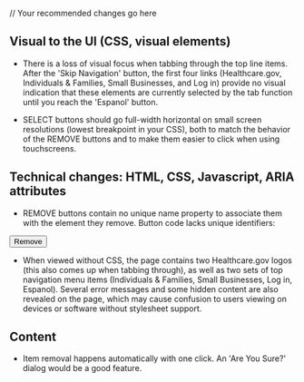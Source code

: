 // Your recommended changes go here

## Visual to the UI (CSS, visual elements)
- There is a loss of visual focus when tabbing through the top line items. After the 'Skip Navigation' button, the first four links (Healthcare.gov, Individuals & Families, Small Businesses, and Log in) provide no visual indication that these elements are currently selected by the tab function until you reach the 'Espanol' button.

- SELECT buttons should go full-width horizontal on small screen resolutions (lowest breakpoint in your CSS), both to match the behavior of the REMOVE buttons and to make them easier to click when using touchscreens.

## Technical changes: HTML, CSS, Javascript, ARIA attributes
- REMOVE buttons contain no unique name property to associate them with the element they remove. Button code lacks unique identifiers:
<button class="btn btn-block btn-sm" ng-click="removeCoverable(coverableType, coverable)">
                    Remove
                  </button>
              
- When viewed without CSS, the page contains two Healthcare.gov logos (this also comes up when tabbing through), as well as two sets of top navigation menu items (Individuals & Families, Small Businesses, Log in, Espanol). Several error messages and some hidden content are also revealed on the page, which may cause confusion to users viewing on devices or software without stylesheet support.

## Content
- Item removal happens automatically with one click. An 'Are You Sure?' dialog would be a good feature.
